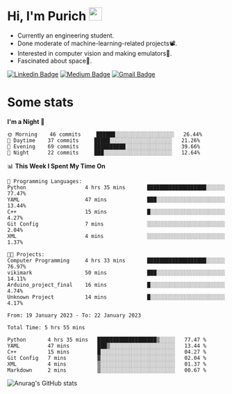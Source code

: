 <h1 align="left">Hi, I'm Purich
<img src="https://media.giphy.com/media/hvRJCLFzcasrR4ia7z/giphy.gif" width="30px"/></h1>

* Currently an engineering student.
* Done moderate of machine-learning-related projects:film_projector:.
* Interested in computer vision and making emulators:space_invader:.
* Fascinated about space:milky_way:.

[![Linkedin Badge](https://img.shields.io/badge/-Purich-blue?style=flat-square&logo=Linkedin&logoColor=white&link=https://www.linkedin.com/in/purich-siritip-16b3b3255/)](https://www.linkedin.com/in/purich-siritip-16b3b3255) [![Medium Badge](https://img.shields.io/badge/-@purich-gray?style=flat-square&labelColor=000000&logo=Medium&link=https://medium.com/@phuritsiritip)](https://medium.com/@phuritsiritip)
[![Gmail Badge](https://img.shields.io/badge/-mark.phurit@gmail.com-c14438?style=flat-square&logo=Gmail&logoColor=white&link=mailto:mark.phurit@gmail.com)](mailto:mark.phurit@gmail.com)

# Some stats

<!--START_SECTION:waka-->
**I'm a Night 🦉** 

```text
🌞 Morning    46 commits     ██████░░░░░░░░░░░░░░░░░░░   26.44% 
🌆 Daytime    37 commits     █████░░░░░░░░░░░░░░░░░░░░   21.26% 
🌃 Evening    69 commits     ██████████░░░░░░░░░░░░░░░   39.66% 
🌙 Night      22 commits     ███░░░░░░░░░░░░░░░░░░░░░░   12.64%

```


📊 **This Week I Spent My Time On** 

```text
💬 Programming Languages: 
Python                   4 hrs 35 mins       ███████████████████░░░░░░   77.47% 
YAML                     47 mins             ███░░░░░░░░░░░░░░░░░░░░░░   13.44% 
C++                      15 mins             █░░░░░░░░░░░░░░░░░░░░░░░░   4.27% 
Git Config               7 mins              ░░░░░░░░░░░░░░░░░░░░░░░░░   2.04% 
XML                      4 mins              ░░░░░░░░░░░░░░░░░░░░░░░░░   1.37%

🐱‍💻 Projects: 
Computer Programming     4 hrs 33 mins       ███████████████████░░░░░░   76.97% 
vikimark                 50 mins             ███░░░░░░░░░░░░░░░░░░░░░░   14.11% 
Arduino_project_final    16 mins             █░░░░░░░░░░░░░░░░░░░░░░░░   4.74% 
Unknown Project          14 mins             █░░░░░░░░░░░░░░░░░░░░░░░░   4.17%

```


<!--END_SECTION:waka-->

<!--START_SECTION:waka-simple-->

```text
From: 19 January 2023 - To: 22 January 2023

Total Time: 5 hrs 55 mins

Python       4 hrs 35 mins   ███████████████████▒░░░░░   77.47 %
YAML         47 mins         ███▒░░░░░░░░░░░░░░░░░░░░░   13.44 %
C++          15 mins         █░░░░░░░░░░░░░░░░░░░░░░░░   04.27 %
Git Config   7 mins          ▓░░░░░░░░░░░░░░░░░░░░░░░░   02.04 %
XML          4 mins          ▒░░░░░░░░░░░░░░░░░░░░░░░░   01.37 %
Markdown     2 mins          ▒░░░░░░░░░░░░░░░░░░░░░░░░   00.67 %
```

<!--END_SECTION:waka-simple-->

![Anurag's GitHub stats](https://github-readme-stats.vercel.app/api?username=vikimark&show_icons=true&theme=gruvbox_light)

<!--
**vikimark/vikimark** is a ✨ _special_ ✨ repository because its `README.md` (this file) appears on your GitHub profile.

Here are some ideas to get you started:

- 🔭 I’m currently working on ...
- 🌱 I’m currently learning ...
- 👯 I’m looking to collaborate on ...
- 🤔 I’m looking for help with ...
- 💬 Ask me about ...
- 📫 How to reach me: ...
- 😄 Pronouns: ...
- ⚡ Fun fact: ...
-->
